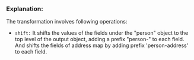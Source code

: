 ### Explanation: 

The transformation involves following operations:

* `shift:` It shifts the values of the fields under the "person" object to the top level of the output object, adding a prefix "person-" to each field. And shifts the fields of address map by adding prefix 'person-address' to each field. 

